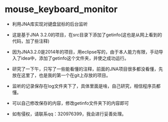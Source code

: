 # mouse_keyboard_monitor
- 利用JNA库实现对键盘鼠标的后台监听
- 这是基于JNA 3.2.0的项目，在src目录下添加了getinfo(这也是从网上看到的代码，加了些注释)
- 因为JNA3.2.0是2014年的项目，用eclipse写的，由于本人能力有限，手动导入了idea中，添加了getinfo这个文件夹，并使之成功运行。
- 研究了一下午，只写了一些能看懂的注释，前面的JNA项目很多都没看懂，先放在这里了，也是我的第一个在git上存放的项目。

- 监听的记录保存在log文件夹下了，具体里面是啥，自己研究，相信程序员都懂。
- 可以自己修改保存的内容，修改getinfo文件夹下的内容即可


- 如有侵权，请联系qq：320976399，我会进行妥善处理。

